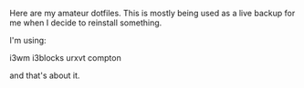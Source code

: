 Here are my amateur dotfiles. This is mostly being used as a live backup for me when I decide to reinstall something.

I'm using:

i3wm
i3blocks
urxvt
compton

and that's about it.
